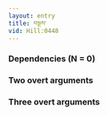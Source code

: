```yaml
---
layout: entry
title: བསྔས་
vid: Hill:0448
---
```

### Dependencies (N = 0)


### Two overt arguments


### Three overt arguments
